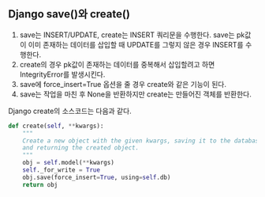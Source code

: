 ## Django save()와 create()

1. save는 INSERT/UPDATE, create는 INSERT 쿼리문을 수행한다. save는 pk값이 이미 존재하는 데이터를 삽입할 때 UPDATE를 그렇지 않은 경우 INSERT를 수행한다.
2. create의 경우 pk값이 존재하는 데이터를 중복해서 삽입할려고 하면 IntegrityError를 발생시킨다.
3. save에 force_insert=True 옵션을 줄 경우 create와 같은 기능이 된다.
4. save는 작업을 마친 후 None을 반환하지만 create는 만들어진 객체를 반환한다.

Django create의 소스코드는 다음과 같다.

```python
def create(self, **kwargs):
    """
    Create a new object with the given kwargs, saving it to the database
    and returning the created object.
    """
    obj = self.model(**kwargs)
    self._for_write = True
    obj.save(force_insert=True, using=self.db)
    return obj
```